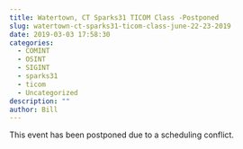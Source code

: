 ```yaml
---
title: Watertown, CT Sparks31 TICOM Class -Postponed
slug: watertown-ct-sparks31-ticom-class-june-22-23-2019
date: 2019-03-03 17:58:30
categories:
  - COMINT
  - OSINT
  - SIGINT
  - sparks31
  - ticom
  - Uncategorized
description: ""
author: Bill
---
```



This event has been postponed due to a scheduling conflict.
